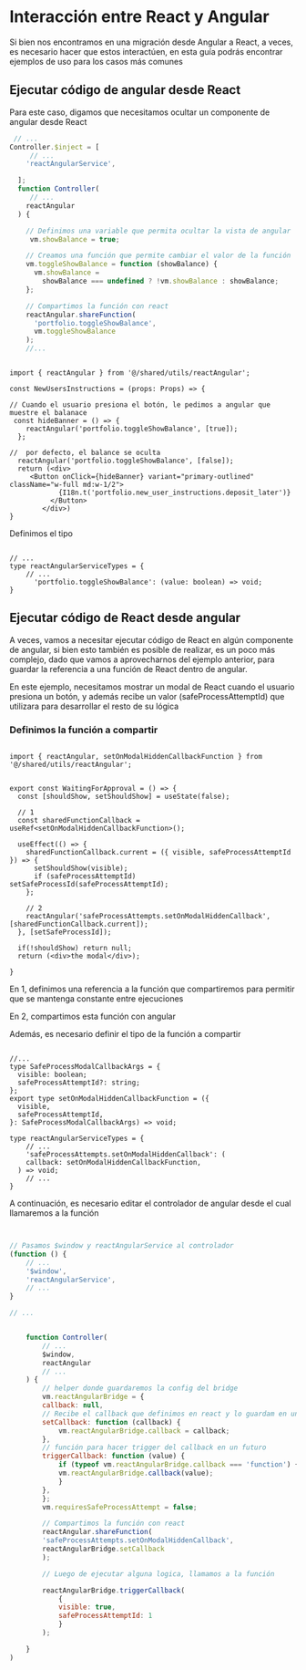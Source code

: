 # Interacción entre React y Angular

Si bien nos encontramos en una migración desde Angular a React, a veces, es necesario hacer que estos interactúen, en esta guía podrás encontrar ejemplos de uso para los casos más comunes


## Ejecutar código de angular desde React

Para este caso, digamos que necesitamos ocultar un componente de angular desde React


```jsx title="app/assets/javascripts/surBTC/controllers/portfolio_controller.js"
 // ...
Controller.$inject = [
     // ...
    'reactAngularService',

  ];
  function Controller(
     // ...
    reactAngular
  ) { 

    // Definimos una variable que permita ocultar la vista de angular
     vm.showBalance = true;

    // Creamos una función que permite cambiar el valor de la función
    vm.toggleShowBalance = function (showBalance) {
      vm.showBalance =
        showBalance === undefined ? !vm.showBalance : showBalance;
    };

    // Compartimos la función con react
    reactAngular.shareFunction(
      'portfolio.toggleShowBalance',
      vm.toggleShowBalance
    );
    //...

```


```tsx title="app/react/features/portfolio/components/NewUsersInstructions.tsx"

import { reactAngular } from '@/shared/utils/reactAngular';

const NewUsersInstructions = (props: Props) => {

// Cuando el usuario presiona el botón, le pedimos a angular que muestre el balanace
 const hideBanner = () => {
    reactAngular('portfolio.toggleShowBalance', [true]);
  };

//  por defecto, el balance se oculta
  reactAngular('portfolio.toggleShowBalance', [false]);
  return (<div>
     <Button onClick={hideBanner} variant="primary-outlined" className="w-full md:w-1/2">
            {I18n.t('portfolio.new_user_instructions.deposit_later')}
          </Button>
        </div>)
}

```


Definimos el tipo 

```tsx title="app/react/shared/utils/reactAngular.ts"

// ...
type reactAngularServiceTypes = {
    // ...
      'portfolio.toggleShowBalance': (value: boolean) => void;
}
```

## Ejecutar código de React desde angular

A veces, vamos a necesitar ejecutar código de React en algún componente de angular, si bien esto también es posible de realizar, es un poco más complejo, dado que vamos a aprovecharnos del ejemplo anterior, para guardar la referencia a una función de React dentro de angular.



En este ejemplo, necesitamos mostrar un modal de React cuando el usuario presiona un botón, y además recibe un valor (safeProcessAttemptId) que utilizara para desarrollar el resto de su lógica

### Definimos la función a compartir

```tsx title="app/react/features/safe_process_attempts/pages/WaitingForApproval.tsx"

import { reactAngular, setOnModalHiddenCallbackFunction } from '@/shared/utils/reactAngular';


export const WaitingForApproval = () => {
  const [shouldShow, setShouldShow] = useState(false);

  // 1
  const sharedFunctionCallback = useRef<setOnModalHiddenCallbackFunction>();

  useEffect(() => {
    sharedFunctionCallback.current = ({ visible, safeProcessAttemptId }) => {
      setShouldShow(visible);
      if (safeProcessAttemptId) setSafeProcessId(safeProcessAttemptId);
    };

    // 2
    reactAngular('safeProcessAttempts.setOnModalHiddenCallback', [sharedFunctionCallback.current]);
  }, [setSafeProcessId]);

  if(!shouldShow) return null;
  return (<div>the modal</div>);
  
}
```

En 1, definimos una referencia a la función que compartiremos para permitir que se mantenga constante entre ejecuciones

En 2, compartimos esta función con angular

Además, es necesario definir el tipo de la función a compartir


```tsx title="app/react/shared/utils/reactAngular.ts"

//...
type SafeProcessModalCallbackArgs = {
  visible: boolean;
  safeProcessAttemptId?: string;
};
export type setOnModalHiddenCallbackFunction = ({
  visible,
  safeProcessAttemptId,
}: SafeProcessModalCallbackArgs) => void;

type reactAngularServiceTypes = {
    // ...
    'safeProcessAttempts.setOnModalHiddenCallback': (
    callback: setOnModalHiddenCallbackFunction,
  ) => void;
    // ...
}

```

A continuación, es necesario editar el controlador de angular desde el cual llamaremos a la función


```jsx title="app/assets/javascripts/surBTC/controllers/new_withdrawal_controller.js" showLineNumbers


// Pasamos $window y reactAngularService al controlador
(function () {
    // ...
    '$window',
    'reactAngularService',
    // ... 
}

// ...


    function Controller(
        // ...
        $window,
        reactAngular
        // ...
    ) {
        // helper donde guardaremos la config del bridge
        vm.reactAngularBridge = {
        callback: null,
        // Recibe el callback que definimos en react y lo guardam en una variable
        setCallback: function (callback) {
            vm.reactAngularBridge.callback = callback;
        },
        // función para hacer trigger del callback en un futuro
        triggerCallback: function (value) {
            if (typeof vm.reactAngularBridge.callback === 'function') {
            vm.reactAngularBridge.callback(value);
            }
        },
        };
        vm.requiresSafeProcessAttempt = false;

        // Compartimos la función con react 
        reactAngular.shareFunction(
        'safeProcessAttempts.setOnModalHiddenCallback',
        reactAngularBridge.setCallback
        );

        // Luego de ejecutar alguna logica, llamamos a la función

        reactAngularBridge.triggerCallback(
            {
            visible: true,
            safeProcessAttemptId: 1
            }
        );

    }
)

```
